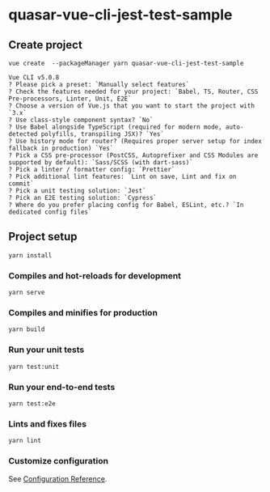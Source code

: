 # quasar-vue-cli-jest-test-sample

## Create project

```shell
vue create  --packageManager yarn quasar-vue-cli-jest-test-sample
```

```shell
Vue CLI v5.0.8
? Please pick a preset: `Manually select features`
? Check the features needed for your project: `Babel, TS, Router, CSS Pre-processors, Linter, Unit, E2E`
? Choose a version of Vue.js that you want to start the project with `3.x`
? Use class-style component syntax? `No`
? Use Babel alongside TypeScript (required for modern mode, auto-detected polyfills, transpiling JSX)? `Yes`
? Use history mode for router? (Requires proper server setup for index fallback in production) `Yes`
? Pick a CSS pre-processor (PostCSS, Autoprefixer and CSS Modules are supported by default): `Sass/SCSS (with dart-sass)`
? Pick a linter / formatter config: `Prettier`
? Pick additional lint features: `Lint on save, Lint and fix on commit`
? Pick a unit testing solution: `Jest`
? Pick an E2E testing solution: `Cypress`
? Where do you prefer placing config for Babel, ESLint, etc.? `In dedicated config files`
```

## Project setup

```shell
yarn install
```

### Compiles and hot-reloads for development

```shell
yarn serve
```

### Compiles and minifies for production

```shell
yarn build
```

### Run your unit tests

```shell
yarn test:unit
```

### Run your end-to-end tests

```shell
yarn test:e2e
```

### Lints and fixes files

```shell
yarn lint
```

### Customize configuration

See [Configuration Reference](https://cli.vuejs.org/config/).
